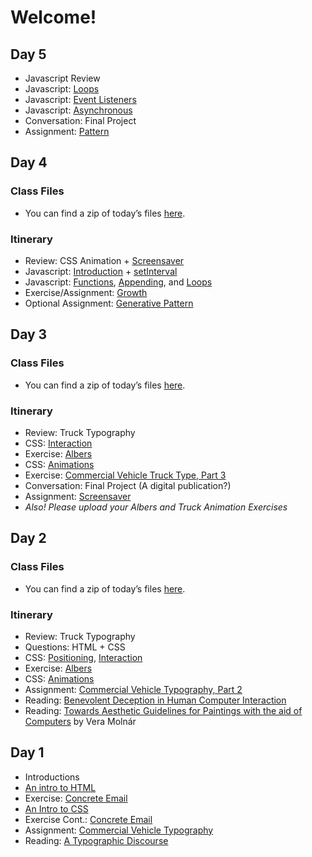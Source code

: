 # Welcome!

## Day 5
- Javascript Review
- Javascript: [Loops](/lectures/loops)
- Javascript: [Event Listeners](/lectures/listeners)
- Javascript: [Asynchronous](/lectures/async)
- Conversation: Final Project
- Assignment: [Pattern](/assignments/generative)

<!-- 
	Generative pattern with controls interface
-->


## Day 4
### Class Files
- You can find a zip of today&rsquo;s files [here](/files/march-02.zip).

### Itinerary
- Review: CSS Animation + [Screensaver](/assignments/screensaver)
- Javascript: [Introduction](/lectures/javascript1) + [setInterval](/lectures/intervals)
- Javascript: [Functions](/lectures/functions), [Appending](/lectures/appending), and [Loops](/lectures/loops)
- Exercise/Assignment: [Growth](/assignments/growth)
- Optional Assignment: [Generative Pattern](/assignments/generative)

## Day 3

### Class Files
- You can find a zip of today&rsquo;s files [here](/files/feb-24.zip).

### Itinerary 
- Review: Truck Typography 
- CSS: [Interaction](/lectures/csspseudo)
- Exercise: [Albers](/assignments/albers)
- CSS: [Animations](/lectures/cssanimations)
- Exercise: [Commercial Vehicle Truck Type, Part 3](/assignments/truck3)
- Conversation: Final Project (A digital publication?)
- Assignment: [Screensaver](/assignments/screensaver)
- *Also! Please upload your Albers and Truck Animation Exercises*

## Day 2
### Class Files
- You can find a zip of today&rsquo;s files [here](/files/feb-17.zip).

### Itinerary 
- Review: Truck Typography
- Questions: HTML + CSS
- CSS: [Positioning](/lectures/css2), [Interaction](/lectures/csspseudo)
- Exercise: [Albers](/assignments/albers)
- CSS: [Animations](/lectures/cssanimations)
- Assignment: [Commercial Vehicle Typography, Part 2](/assignments/truck2)
- Reading: [Benevolent Deception in Human Computer Interaction ](http://www.cond.org/deception.pdf)
- Reading: [Towards Aesthetic Guidelines for Paintings with the aid of Computers](https://s3.amazonaws.com/2b.andydayton.com/readings/molnar-aesthetic.pdf) by Vera Molnár

## Day 1
- Introductions
- [An intro to HTML](/lectures/html)
- Exercise: [Concrete Email](/assignments/concrete)
- [An Intro to CSS](/lectures/css)
- Exercise Cont.: [Concrete Email](/assignments/concrete)
- Assignment: [Commercial Vehicle Typography](/assignments/truck)
- Reading: [A Typographic Discourse](http://s3.amazonaws.com/arena-attachments/2558912/d4365f7c2d1c55c3684c5ff73eda4fa3.pdf)